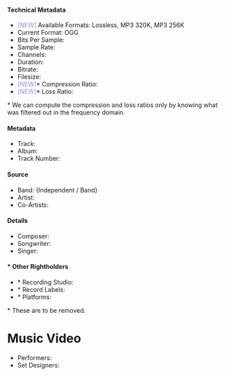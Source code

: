 #### Technical Metadata
- <span style="color:#8c90f9">[NEW]</span> Available Formats: Lossless, MP3 320K, MP3 256K
- Current Format: OGG
- Bits Per Sample: 
- Sample Rate: 
- Channels: 
- Duration: 
- Bitrate: 
- Filesize: 
- <span style="color:#8c90f9">[NEW]</span>\* Compression Ratio: 
- <span style="color:#8c90f9">[NEW]</span>\* Loss Ratio: 

\* We can compute the compression and loss ratios only by knowing what was filtered out in the frequency domain.
#### Metadata
- Track: 
- Album: 
- Track Number: 
#### Source
- Band: {Independent / Band}
- Artist: 
- Co-Artists: 
#### Details
- Composer: 
- Songwriter: 
- Singer: 
#### \* Other Rightholders
- \* Recording Studio: 
- \* Record Labels: 
- \* Platforms: 

\* These are to be removed.
# Music Video
- Performers: 
- Set Designers: 